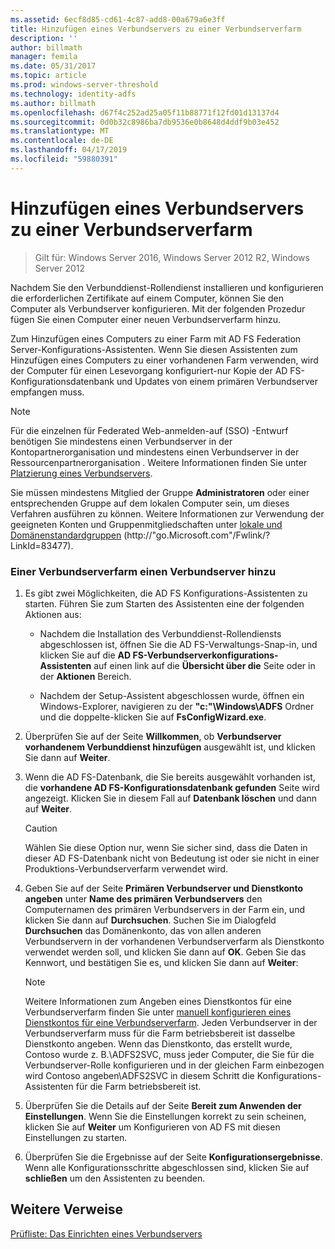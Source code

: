 ```yaml
---
ms.assetid: 6ecf8d85-cd61-4c87-add8-00a679a6e3ff
title: Hinzufügen eines Verbundservers zu einer Verbundserverfarm
description: ''
author: billmath
manager: femila
ms.date: 05/31/2017
ms.topic: article
ms.prod: windows-server-threshold
ms.technology: identity-adfs
ms.author: billmath
ms.openlocfilehash: d67f4c252ad25a05f11b88771f12fd01d13137d4
ms.sourcegitcommit: 0d0b32c8986ba7db9536e0b8648d4ddf9b03e452
ms.translationtype: MT
ms.contentlocale: de-DE
ms.lasthandoff: 04/17/2019
ms.locfileid: "59880391"
---
```

# <a name="add-a-federation-server-to-a-federation-server-farm"></a>Hinzufügen eines Verbundservers zu einer Verbundserverfarm

>Gilt für: Windows Server 2016, Windows Server 2012 R2, Windows Server 2012

Nachdem Sie den Verbunddienst-Rollendienst installieren und konfigurieren die erforderlichen Zertifikate auf einem Computer, können Sie den Computer als Verbundserver konfigurieren. Mit der folgenden Prozedur fügen Sie einen Computer einer neuen Verbundserverfarm hinzu.  
  
Zum Hinzufügen eines Computers zu einer Farm mit AD FS Federation Server-Konfigurations-Assistenten. Wenn Sie diesen Assistenten zum Hinzufügen eines Computers zu einer vorhandenen Farm verwenden, wird der Computer für einen Lesevorgang konfiguriert\-nur Kopie der AD FS-Konfigurationsdatenbank und Updates von einem primären Verbundserver empfangen muss.  
  
> [!NOTE]  
> Für die einzelnen für Federated Web\-anmelden\-auf \(SSO\) -Entwurf benötigen Sie mindestens einen Verbundserver in der Kontopartnerorganisation und mindestens einen Verbundserver in der Ressourcenpartnerorganisation . Weitere Informationen finden Sie unter [Platzierung eines Verbundservers](https://technet.microsoft.com/library/dd807127.aspx).  
  
Sie müssen mindestens Mitglied der Gruppe **Administratoren** oder einer entsprechenden Gruppe auf dem lokalen Computer sein, um dieses Verfahren ausführen zu können.  Weitere Informationen zur Verwendung der geeigneten Konten und Gruppenmitgliedschaften unter [lokale und Domänenstandardgruppen](https://go.microsoft.com/fwlink/?LinkId=83477) \(http:\/\/"go.Microsoft.com"\/Fwlink\/? LinkId\=83477\).   
  
### <a name="to-add-a-federation-server-to-a-federation-server-farm"></a>Einer Verbundserverfarm einen Verbundserver hinzu  
  
1.  Es gibt zwei Möglichkeiten, die AD FS Konfigurations-Assistenten zu starten. Führen Sie zum Starten des Assistenten eine der folgenden Aktionen aus:  
  
    -   Nachdem die Installation des Verbunddienst-Rollendiensts abgeschlossen ist, öffnen Sie die AD FS-Verwaltungs-Snap\-in, und klicken Sie auf die **AD FS-Verbundserverkonfigurations-Assistenten** auf einen link auf die **Übersicht über die** Seite oder in der **Aktionen** Bereich.  
  
    -   Nachdem der Setup-Assistent abgeschlossen wurde, öffnen ein Windows-Explorer, navigieren zu der **"c:"\\Windows\\ADFS** Ordner und die doppelte\-klicken Sie auf **FsConfigWizard.exe**.  
  
2.  Überprüfen Sie auf der Seite **Willkommen**, ob **Verbundserver vorhandenem Verbunddienst hinzufügen** ausgewählt ist, und klicken Sie dann auf **Weiter**.  
  
3.  Wenn die AD FS-Datenbank, die Sie bereits ausgewählt vorhanden ist, die **vorhandene AD FS-Konfigurationsdatenbank gefunden** Seite wird angezeigt. Klicken Sie in diesem Fall auf **Datenbank löschen** und dann auf **Weiter**.  
  
    > [!CAUTION]  
    > Wählen Sie diese Option nur, wenn Sie sicher sind, dass die Daten in dieser AD FS-Datenbank nicht von Bedeutung ist oder sie nicht in einer Produktions-Verbundserverfarm verwendet wird.  
  
4.  Geben Sie auf der Seite **Primären Verbundserver und Dienstkonto angeben** unter **Name des primären Verbundservers** den Computernamen des primären Verbundservers in der Farm ein, und klicken Sie dann auf **Durchsuchen**. Suchen Sie im Dialogfeld **Durchsuchen** das Domänenkonto, das von allen anderen Verbundservern in der vorhandenen Verbundserverfarm als Dienstkonto verwendet werden soll, und klicken Sie dann auf **OK**. Geben Sie das Kennwort, und bestätigen Sie es, und klicken Sie dann auf **Weiter**:  
  
    > [!NOTE]  
    > Weitere Informationen zum Angeben eines Dienstkontos für eine Verbundserverfarm finden Sie unter [manuell konfigurieren eines Dienstkontos für eine Verbundserverfarm](Manually-Configure-a-Service-Account-for-a-Federation-Server-Farm.md). Jeden Verbundserver in der Verbundserverfarm muss für die Farm betriebsbereit ist dasselbe Dienstkonto angeben. Wenn das Dienstkonto, das erstellt wurde, Contoso wurde z. B.\\ADFS2SVC, muss jeder Computer, die Sie für die Verbundserver-Rolle konfigurieren und in der gleichen Farm einbezogen wird Contoso angeben\\ADFS2SVC in diesem Schritt die Konfigurations-Assistenten für die Farm betriebsbereit ist.  
  
5.  Überprüfen Sie die Details auf der Seite **Bereit zum Anwenden der Einstellungen**. Wenn Sie die Einstellungen korrekt zu sein scheinen, klicken Sie auf **Weiter** um Konfigurieren von AD FS mit diesen Einstellungen zu starten.  
  
6.  Überprüfen Sie die Ergebnisse auf der Seite **Konfigurationsergebnisse**. Wenn alle Konfigurationsschritte abgeschlossen sind, klicken Sie auf **schließen** um den Assistenten zu beenden.  
  
## <a name="additional-references"></a>Weitere Verweise  
[Prüfliste: Das Einrichten eines Verbundservers](Checklist--Setting-Up-a-Federation-Server.md)  
  

